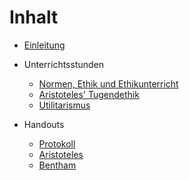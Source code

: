 # Inhalt

* [Einleitung](README.md)
* Unterrichtsstunden
  * [Normen, Ethik und Ethikunterricht](normen_ethik_und_ethikunterricht.md)
  * [Aristoteles' Tugendethik](aristoteles.md)
  * [Utilitarismus](utilitarismus.md)

* Handouts
  * [Protokoll](Handouts/protokoll.md)
  * [Aristoteles](Handouts/HO_Aristoteles.md)
  * [Bentham](http://www.joachimschmid.ch/docs/PAzBenthJerEinPriM.pdf)
